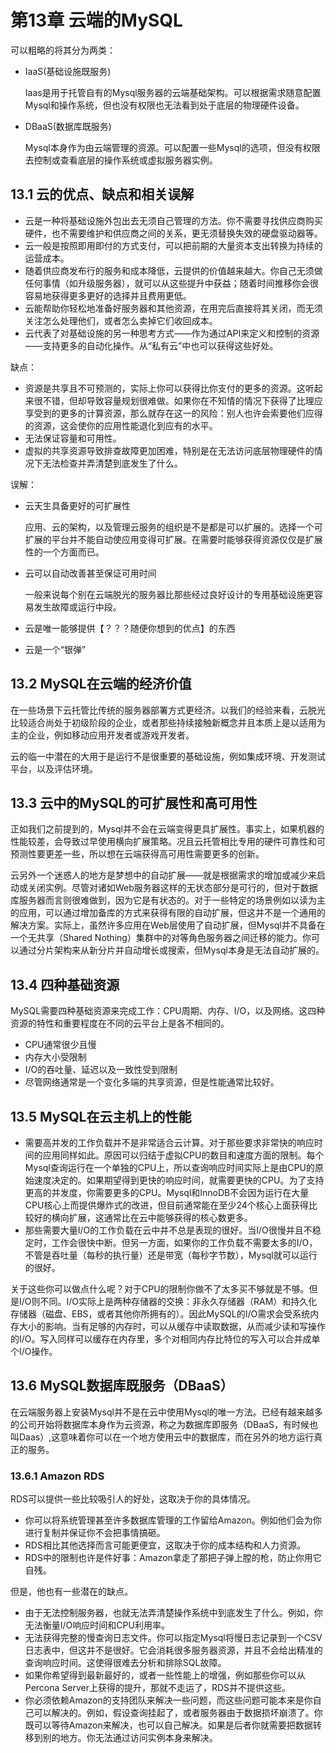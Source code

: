 # 第13章 云端的MySQL

可以粗略的将其分为两类：

- IaaS(基础设施既服务)

  Iaas是用于托管自有的Mysql服务器的云端基础架构。可以根据需求随意配置Mysql和操作系统，但也没有权限也无法看到处于底层的物理硬件设备。

- DBaaS(数据库既服务)

  Mysql本身作为由云端管理的资源。可以配置一些Mysql的选项，但没有权限去控制或查看底层的操作系统或虚拟服务器实例。

## 13.1 云的优点、缺点和相关误解

- 云是一种将基础设施外包出去无须自己管理的方法。你不需要寻找供应商购买硬件，也不需要维护和供应商之间的关系，更无须替换失效的硬盘驱动器等。
- 云一般是按照即用即付的方式支付，可以把前期的大量资本支出转换为持续的运营成本。
- 随着供应商发布行的服务和成本降低，云提供的价值越来越大。你自己无须做任何事情（如升级服务器），就可以从这些提升中获益；随着时间推移你会很容易地获得更多更好的选择并且费用更低。
- 云能帮助你轻松地准备好服务器和其他资源，在用完后直接将其关闭，而无须关注怎么处理他们，或者怎么卖掉它们收回成本。
- 云代表了对基础设施的另一种思考方式——作为通过API来定义和控制的资源——支持更多的自动化操作。从“私有云”中也可以获得这些好处。

缺点：

- 资源是共享且不可预测的，实际上你可以获得比你支付的更多的资源。这听起来很不错，但却导致容量规划很难做。如果你在不知情的情况下获得了比理应享受到的更多的计算资源，那么就存在这一的风险：别人也许会索要他们应得的资源，这会使你的应用性能退化到应有的水平。
- 无法保证容量和可用性。
- 虚拟的共享资源导致排查故障更加困难，特别是在无法访问底层物理硬件的情况下无法检查并弄清楚到底发生了什么。

误解：

- 云天生具备更好的可扩展性

  应用、云的架构，以及管理云服务的组织是不是都是可以扩展的。选择一个可扩展的平台并不能自动使应用变得可扩展。在需要时能够获得资源仅仅是扩展性的一个方面而已。

- 云可以自动改善甚至保证可用时间

  一般来说每个别在云端脱光的服务器比那些经过良好设计的专用基础设施更容易发生故障或运行中段。

- 云是唯一能够提供【？？？随便你想到的优点】的东西

- 云是一个“银弹”

## 13.2 MySQL在云端的经济价值

在一些场景下云托管比传统的服务器部署方式更经济。以我们的经验来看，云脱光比较适合尚处于初级阶段的企业，或者那些持续接触新概念并且本质上是以适用为主的企业，例如移动应用开发者或游戏开发者。

云的临一中潜在的大用于是运行不是很重要的基础设施，例如集成环境、开发测试平台，以及评估环境。

## 13.3 云中的MySQL的可扩展性和高可用性

正如我们之前提到的，Mysql并不会在云端变得更具扩展性。事实上，如果机器的性能较差，会导致过早使用横向扩展策略。况且云托管相比专用的硬件可靠性和可预测性要更差一些，所以想在云端获得高可用性需要更多的创新。

云另外一个迷惑人的地方是梦想中的自动扩展——就是根据需求的增加或减少来启动或关闭实例。尽管对诸如Web服务器这样的无状态部分是可行的，但对于数据库服务器而言则很难做到，因为它是有状态的。对于一些特定的场景例如以读为主的应用，可以通过增加备库的方式来获得有限的自动扩展，但这并不是一个通用的解决方案。实际上，虽然许多应用在Web层使用了自动扩展，但Mysql并不具备在一个无共享（Shared Nothing）集群中的对等角色服务器之间迁移的能力。你可以通过分片架构来从新分片并自动增长或搜索，但Mysql本身是无法自动扩展的。

## 13.4 四种基础资源

MySQL需要四种基础资源来完成工作：CPU周期、内存、I/O，以及网络。这四种资源的特性和重要程度在不同的云平台上是各不相同的。

- CPU通常很少且慢
- 内存大小受限制
- I/O的吞吐量、延迟以及一致性受到限制
- 尽管网络通常是一个变化多端的共享资源，但是性能通常比较好。

## 13.5 MySQL在云主机上的性能

- 需要高并发的工作负载并不是非常适合云计算。对于那些要求非常快的响应时间的应用同样如此。原因可以归结于虚拟CPU的数目和速度方面的限制。每个Mysql查询运行在一个单独的CPU上，所以查询响应时间实际上是由CPU的原始速度决定的。如果期望得到更快的响应时间，就需要更快的CPU。为了支持更高的并发度，你需要更多的CPU。Mysql和InnoDB不会因为运行在大量CPU核心上而提供爆炸式的改进，但目前通常能在至少24个核心上面获得比较好的横向扩展，这通常比在云中能够获得的核心数更多。
- 那些需要大量I/O的工作负载在云中并不总是表现的很好。当I/O很慢并且不稳定时，工作会很快中断。但另一方面，如果你的工作负载不需要太多的I/O，不管是吞吐量（每秒的执行量）还是带宽（每秒字节数），Mysql就可以运行的很好。

关于这些你可以做点什么呢？对于CPU的限制你做不了太多买不够就是不够。但是I/O则不同。I/O实际上是两种存储器的交换：非永久存储器（RAM）和持久化存储器（磁盘、EBS，或者其他你所拥有的）。因此MySQL的I/O需求会受系统内存大小的影响。当有足够的内存时，可以从缓存中读取数据，从而减少读和写操作的I/O。写入同样可以缓存在内存里，多个对相同内存比特位的写入可以合并成单个I/O操作。

## 13.6 MySQL数据库既服务（DBaaS）

在云端服务器上安装Mysql并不是在云中使用Mysql的唯一方法。已经有越来越多的公司开始将数据库本身作为云资源，称之为数据库即服务（DBaaS，有时候也叫Daas）,这意味着你可以在一个地方使用云中的数据库，而在另外的地方运行真正的服务。

### 13.6.1 Amazon RDS

RDS可以提供一些比较吸引人的好处，这取决于你的具体情况。

- 你可以将系统管理甚至许多数据库管理的工作留给Amazon。例如他们会为你进行复制并保证你不会把事情搞砸。
- RDS相比其他选择而言可能更便宜，这取决于你的成本结构和人力资源。
- RDS中的限制也许是件好事：Amazon拿走了那把子弹上膛的枪，防止你用它自残。

但是，他也有一些潜在的缺点。

- 由于无法控制服务器，也就无法弄清楚操作系统中到底发生了什么。例如，你无法衡量I/O响应时间和CPU利用率。
- 无法获得完整的慢查询日志文件。你可以指定Mysql将慢日志记录到一个CSV日志表中，但这并不是很好。它会消耗很多服务器资源，并且不会给出精准的查询响应时间。这使得很难去分析和排除SQL故障。
- 如果你希望得到最新最好的，或者一些性能上的增强，例如那些你可以从Percona Server上获得的提升，那就不走运了，RDS并不提供这些。
- 你必须依赖Amazon的支持团队来解决一些问题，而这些问题可能本来是你自己可以解决的。例如，假设查询挂起了，或者服务器由于数据损坏崩溃了。你既可以等待Amazon来解决，也可以自己解决。如果是后者你就需要把数据转移到别的地方。你无法通过访问实例本身来解决。